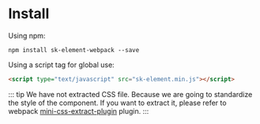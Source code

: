 # Install
Using npm:
```shell
npm install sk-element-webpack --save
```

Using a script tag for global use:

```html
<script type="text/javascript" src="sk-element.min.js"></script>
```

::: tip
We have not extracted CSS file. Because we are going to standardize the style of the component.
If you want to extract it, please refer to webpack [mini-css-extract-plugin](https://github.com/webpack-contrib/mini-css-extract-plugin) plugin.
:::

